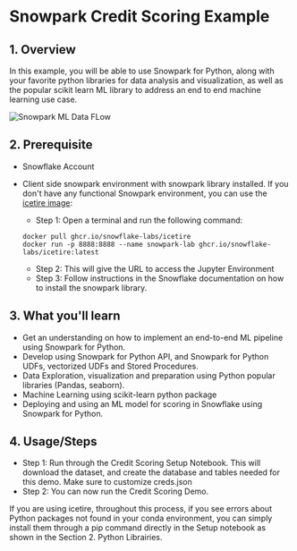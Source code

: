 # Snowpark Credit Scoring Example

## 1. Overview

In this example, you will be able to use Snowpark for Python, along with your favorite python libraries for data analysis and visualization, as well as the popular scikit learn ML library to address an end to end machine learning use case.

![Snowpark ML Data FLow](images/oan_ML_data_flow.png)

## 2. Prerequisite

* Snowflake Account
* Client side snowpark environment with snowpark library installed. If you don't have any functional Snowpark environment, you can use the [icetire image](https://github.com/Snowflake-Labs/icetire):

  * Step 1: Open a terminal and run the following command:
  ```
  docker pull ghcr.io/snowflake-labs/icetire
  docker run -p 8888:8888 --name snowpark-lab ghcr.io/snowflake-labs/icetire:latest
  ```
  * Step 2: This will give the URL to access the Jupyter Environment
  * Step 3: Follow instructions in the Snowflake documentation on how to install the snowpark library.
  
## 3. What you'll learn  

- Get an understanding on how to implement an end-to-end ML pipeline using Snowpark for Python.
- Develop using Snowpark for Python API, and Snowpark for Python UDFs, vectorized UDFs and Stored Procedures.
- Data Exploration, visualization and preparation using Python popular libraries (Pandas, seaborn).
- Machine Learning using scikit-learn python package
- Deploying and using an ML model for scoring in Snowflake using Snowpark for Python.

## 4. Usage/Steps

* Step 1: Run through the Credit Scoring Setup Notebook. This will download the dataset, and create the database and tables needed for this demo. Make sure to customize creds.json
* Step 2: You can now run the Credit Scoring Demo.

If you are using icetire, throughout this process, if you see errors about Python packages not found in your conda environment, you can simply install them through a pip command directly in the Setup notebook as shown in the Section 2. Python Librairies.
